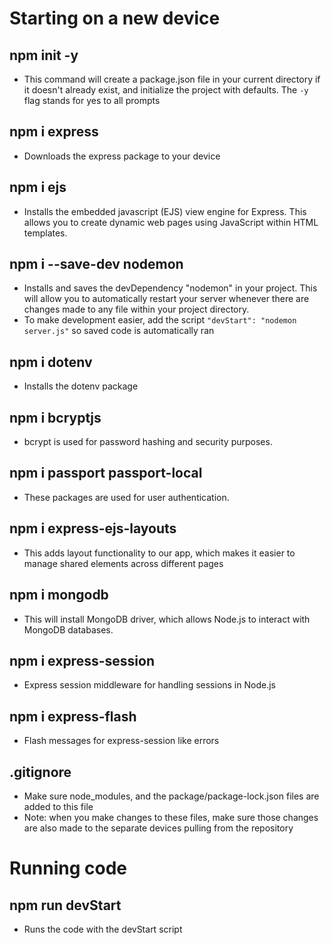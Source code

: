 # Starting on a new device
## npm init -y
* This command will create a package.json file in your current directory if it doesn't already exist, and initialize the project with defaults. The `-y` flag stands for yes to all prompts
## npm i express
* Downloads the express package to your device
## npm i ejs
* Installs the embedded javascript (EJS) view engine for Express. This allows you to create dynamic web pages using JavaScript within HTML templates.
## npm i --save-dev nodemon
* Installs and saves the devDependency "nodemon" in your project. This will allow you to automatically restart your server whenever there are changes made to any file within your project directory.
* To make development easier, add the script `"devStart": "nodemon server.js"` so saved code is automatically ran
## npm i dotenv
* Installs the dotenv package
## npm i bcryptjs
* bcrypt is used for password hashing and security purposes.
## npm i passport passport-local
* These packages are used for user authentication.
## npm i express-ejs-layouts
* This adds layout functionality to our app, which makes it easier to manage shared elements across different pages
## npm i mongodb
* This will install MongoDB driver, which allows Node.js to interact with MongoDB databases.
## npm i express-session
* Express session middleware for handling sessions in Node.js
## npm i express-flash
* Flash messages for express-session like errors
## .gitignore
* Make sure node_modules, and the package/package-lock.json files are added to this file
* Note: when you make changes to these files, make sure those changes are also made to the separate devices pulling from the repository
# Running code
## npm run devStart
* Runs the code with the devStart script